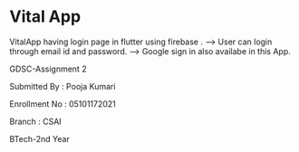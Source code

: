 # Vital App

VitalApp having login page in flutter using firebase .
--> User can login through email id and password.
--> Google sign in also availabe in this App.







GDSC-Assignment 2



Submitted By : Pooja Kumari

Enrollment No : 05101172021

Branch : CSAI

BTech-2nd Year
